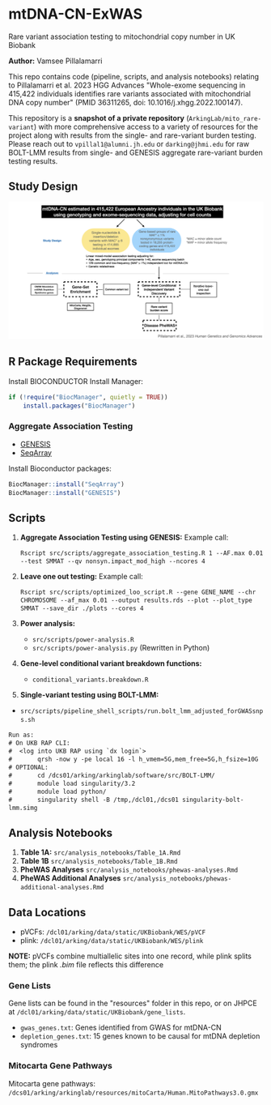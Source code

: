 # mtDNA-CN-ExWAS

Rare variant association testing to mitochondrial copy number in UK Biobank

**Author:** Vamsee Pillalamarri

This repo contains code (pipeline, scripts, and analysis notebooks) relating to Pillalamarri et al. 2023 HGG Advances "Whole-exome sequencing in 415,422 individuals identifies rare variants associated with mitochondrial DNA copy number" (PMID 36311265, doi: 10.1016/j.xhgg.2022.100147).

This repository is a **snapshot of a private repository** (`ArkingLab/mito_rare-variant`) with more comprehensive access to a variety of resources for the project along with results from the single- and rare-variant burden testing. Please reach out to `vpillal1@alumni.jh.edu` or `darking@jhmi.edu` for raw BOLT-LMM results from single- and GENESIS aggregate rare-variant burden testing results.

## Study Design

![Study Design](study_design.png)

## R Package Requirements

Install BIOCONDUCTOR Install Manager:

```R
if (!require("BiocManager", quietly = TRUE))
    install.packages("BiocManager")
```

### Aggregate Association Testing
- [GENESIS](https://bioconductor.org/packages/release/bioc/html/GENESIS.html)
- [SeqArray](https://bioconductor.org/packages/release/bioc/html/SeqArray.html)

Install Bioconductor packages:
```R
BiocManager::install("SeqArray")
BiocManager::install("GENESIS")
```

## Scripts

1. **Aggregate Association Testing using GENESIS:**
   Example call:
   ```
   Rscript src/scripts/aggregate_association_testing.R 1 --AF.max 0.01 --test SMMAT --qv nonsyn.impact_mod_high --ncores 4
   ```

2. **Leave one out testing:**
   Example call:
   ```
   Rscript src/scripts/optimized_loo_script.R --gene GENE_NAME --chr CHROMOSOME --af_max 0.01 --output results.rds --plot --plot_type SMMAT --save_dir ./plots --cores 4
   ```

3. **Power analysis:**
   - `src/scripts/power-analysis.R`
   - `src/scripts/power-analysis.py` (Rewritten in Python)

4. **Gene-level conditional variant breakdown functions:**
   - `conditional_variants.breakdown.R`

5. **Single-variant testing using BOLT-LMM:**
  - `src/scripts/pipeline_shell_scripts/run.bolt_lmm_adjusted_forGWASsnps.sh`
  ```
  Run as:
  # On UKB RAP CLI:
  #  <log into UKB RAP using `dx login`>
  #       qrsh -now y -pe local 16 -l h_vmem=5G,mem_free=5G,h_fsize=10G
  # OPTIONAL:
  #       cd /dcs01/arking/arkinglab/software/src/BOLT-LMM/
  #       module load singularity/3.2
  #       module load python/
  #       singularity shell -B /tmp,/dcl01,/dcs01 singularity-bolt-lmm.simg
  ```

## Analysis Notebooks

1. **Table 1A:** `src/analysis_notebooks/Table_1A.Rmd`
2. **Table 1B** `src/analysis_notebooks/Table_1B.Rmd`
3. **PheWAS Analyses** `src/analysis_notebooks/phewas-analyses.Rmd`
4. **PheWAS Additional Analyses** `src/analysis_notebooks/phewas-additional-analyses.Rmd`

## Data Locations

- pVCFs: `/dcl01/arking/data/static/UKBiobank/WES/pVCF`
- plink: `/dcl01/arking/data/static/UKBiobank/WES/plink`

**NOTE:** pVCFs combine multiallelic sites into one record, while plink splits them; the plink *.bim* file reflects this difference

### Gene Lists

Gene lists can be found in the "resources" folder in this repo, or on JHPCE at `/dcl01/arking/data/static/UKBiobank/gene_lists`.

- `gwas_genes.txt`: Genes identified from GWAS for mtDNA-CN
- `depletion_genes.txt`: 15 genes known to be causal for mtDNA depletion syndromes

### Mitocarta Gene Pathways

Mitocarta gene pathways: `/dcs01/arking/arkinglab/resources/mitoCarta/Human.MitoPathways3.0.gmx`
